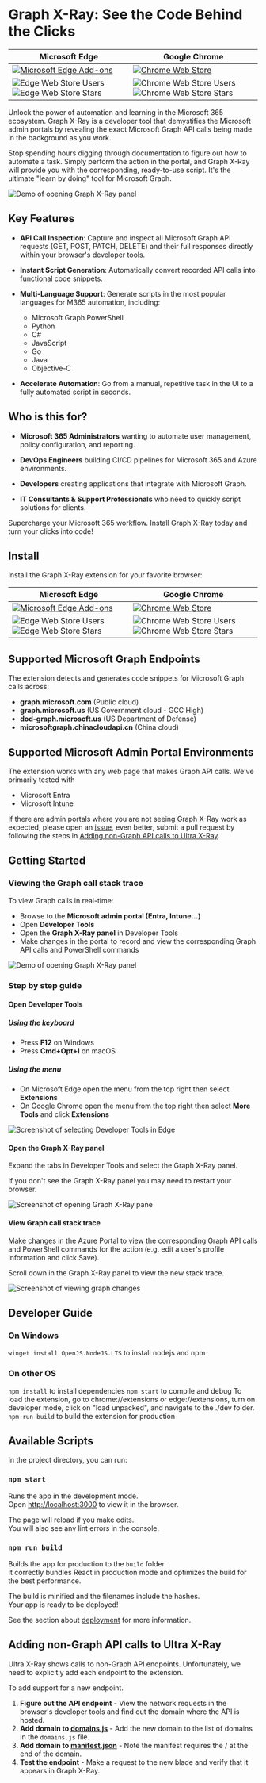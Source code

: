 # Graph X-Ray: See the Code Behind the Clicks

| Microsoft Edge | Google Chrome |
|-|-|
| [![Microsoft Edge Add-ons](https://img.shields.io/badge/Microsoft_Edge-Install_Graph_X--Ray-0078d4?style=for-the-badge&logo=microsoft-edge&logoColor=white)](https://microsoftedge.microsoft.com/addons/detail/graph-xray/oplgganppgjhpihgciiifejplnnpodak) | [![Chrome Web Store](https://img.shields.io/badge/Google_Chrome-Install_Graph_X--Ray-4285f4?style=for-the-badge&logo=google-chrome&logoColor=white)](https://chrome.google.com/webstore/detail/graph-x-ray/gdhbldfajbedclijgcmmmobdbnjhnpdh) |
|![Edge Web Store Users](https://img.shields.io/badge/Microsoft_Edge_--_Users-10k-gray?style=social&color=purple) ![Edge Web Store Stars](https://img.shields.io/chrome-web-store/stars/gdhbldfajbedclijgcmmmobdbnjhnpdh?style=social&label=Microsoft%20Edge%20-%20Rating&color=purple) | ![Chrome Web Store Users](https://img.shields.io/chrome-web-store/users/gdhbldfajbedclijgcmmmobdbnjhnpdh?style=social&label=Chrome%20-%20Users&color=purple) ![Chrome Web Store Stars](https://img.shields.io/chrome-web-store/stars/gdhbldfajbedclijgcmmmobdbnjhnpdh?style=social&label=Chrome%20-%20Rating&color=purple) |

Unlock the power of automation and learning in the Microsoft 365 ecosystem. Graph X-Ray is a developer tool that demystifies the Microsoft admin portals by revealing the exact Microsoft Graph API calls being made in the background as you work.

Stop spending hours digging through documentation to figure out how to automate a task. Simply perform the action in the portal, and Graph X-Ray will provide you with the corresponding, ready-to-use script. It's the ultimate "learn by doing" tool for Microsoft Graph.

![Demo of opening Graph X-Ray panel](./public/img/tutorial/graphxraydemo.gif)

## Key Features

- **API Call Inspection**: Capture and inspect all Microsoft Graph API requests (GET, POST, PATCH, DELETE) and their full responses directly within your browser's developer tools.

- **Instant Script Generation**: Automatically convert recorded API calls into functional code snippets.

- **Multi-Language Support**: Generate scripts in the most popular languages for M365 automation, including:

  - Microsoft Graph PowerShell
  - Python
  - C#
  - JavaScript
  - Go
  - Java
  - Objective-C

- **Accelerate Automation**: Go from a manual, repetitive task in the UI to a fully automated script in seconds.

## Who is this for?

- **Microsoft 365 Administrators** wanting to automate user management, policy configuration, and reporting.

- **DevOps Engineers** building CI/CD pipelines for Microsoft 365 and Azure environments.

- **Developers** creating applications that integrate with Microsoft Graph.

- **IT Consultants & Support Professionals** who need to quickly script solutions for clients.

Supercharge your Microsoft 365 workflow. Install Graph X-Ray today and turn your clicks into code!

## Install

Install the Graph X-Ray extension for your favorite browser:

| Microsoft Edge | Google Chrome |
|-|-|
| [![Microsoft Edge Add-ons](https://img.shields.io/badge/Microsoft_Edge-Install_Graph_X--Ray-0078d4?style=for-the-badge&logo=microsoft-edge&logoColor=white)](https://microsoftedge.microsoft.com/addons/detail/graph-xray/oplgganppgjhpihgciiifejplnnpodak) | [![Chrome Web Store](https://img.shields.io/badge/Google_Chrome-Install_Graph_X--Ray-4285f4?style=for-the-badge&logo=google-chrome&logoColor=white)](https://chrome.google.com/webstore/detail/graph-x-ray/gdhbldfajbedclijgcmmmobdbnjhnpdh) |
|![Edge Web Store Users](https://img.shields.io/badge/Microsoft_Edge_--_Users-10k-gray?style=social&color=purple) ![Edge Web Store Stars](https://img.shields.io/chrome-web-store/stars/gdhbldfajbedclijgcmmmobdbnjhnpdh?style=social&label=Microsoft%20Edge%20-%20Rating&color=purple) | ![Chrome Web Store Users](https://img.shields.io/chrome-web-store/users/gdhbldfajbedclijgcmmmobdbnjhnpdh?style=social&label=Chrome%20-%20Users&color=purple) ![Chrome Web Store Stars](https://img.shields.io/chrome-web-store/stars/gdhbldfajbedclijgcmmmobdbnjhnpdh?style=social&label=Chrome%20-%20Rating&color=purple) |

## Supported Microsoft Graph Endpoints

The extension detects and generates code snippets for Microsoft Graph calls across:

- **graph.microsoft.com** (Public cloud)
- **graph.microsoft.us** (US Government cloud - GCC High)
- **dod-graph.microsoft.us** (US Department of Defense)
- **microsoftgraph.chinacloudapi.cn** (China cloud)

## Supported Microsoft Admin Portal Environments

The extension works with any web page that makes Graph API calls. We've primarily tested with

- Microsoft Entra
- Microsoft Intune

If there are admin portals where you are not seeing Graph X-Ray work as expected, please open an [issue](https://github.com/merill/graphxray/issues), even better, submit a pull request by following the steps in [Adding non-Graph API calls to Ultra X-Ray](#adding-non-graph-api-calls-to-ultra-x-ray).

## Getting Started

### Viewing the Graph call stack trace

To view Graph calls in real-time:

- Browse to the **Microsoft admin portal (Entra, Intune...)**
- Open **Developer Tools**
- Open the **Graph X-Ray panel** in Developer Tools
- Make changes in the portal to record and view the corresponding Graph API calls and PowerShell commands

![Demo of opening Graph X-Ray panel](./public/img/tutorial/graphxraydemo.gif)

### Step by step guide

#### Open Developer Tools

##### Using the keyboard

- Press **F12** on Windows
- Press **Cmd+Opt+I** on macOS

##### Using the menu

- On Microsoft Edge open the menu from the top right then select **Extensions**
- On Google Chrome open the menu from the top right then select **More Tools** and click **Extensions**

![Screenshot of selecting Developer Tools in Edge](./public/img/tutorial/Tutorial-1.png)

#### Open the Graph X-Ray panel

Expand the tabs in Developer Tools and select the Graph X-Ray panel.

If you don't see the Graph X-Ray panel you may need to restart your browser.

![Screenshot of opening Graph X-Ray pane](./public/img/tutorial/Tutorial-2.png)

#### View Graph call stack trace

Make changes in the Azure Portal to view the corresponding Graph API calls and PowerShell commands for the action (e.g. edit a user's profile information and click Save).

Scroll down in the Graph X-Ray panel to view the new stack trace.

![Screenshot of viewing graph changes](./public/img/tutorial/Tutorial-3.png)

## Developer Guide

### On Windows

`winget install OpenJS.NodeJS.LTS` to install nodejs and npm

### On other OS

`npm install` to install dependencies
`npm start` to compile and debug
To load the extension, go to chrome://extensions or edge://extensions, turn on developer mode, click on "load unpacked", and navigate to the ./dev folder.
`npm run build` to build the extension for production

## Available Scripts

In the project directory, you can run:

### `npm start`

Runs the app in the development mode.\
Open [http://localhost:3000](http://localhost:3000) to view it in the browser.

The page will reload if you make edits.\
You will also see any lint errors in the console.

### `npm run build`

Builds the app for production to the `build` folder.\
It correctly bundles React in production mode and optimizes the build for the best performance.

The build is minified and the filenames include the hashes.\
Your app is ready to be deployed!

See the section about [deployment](https://facebook.github.io/create-react-app/docs/deployment) for more information.

## Adding non-Graph API calls to Ultra X-Ray

Ultra X-Ray shows calls to non-Graph API endpoints. Unfortunately, we need to explicitly add each endpoint to the extension.

To add support for a new endpoint.

1. **Figure out the API endpoint** - View the network requests in the browser's developer tools and find out the domain where the API is hosted.
1. **Add domain to [domains.js](./src/common/domains.js)** - Add the new domain to the list of domains in the `domains.js` file.
1. **Add domain to [manifest.json](./src/public/manifest.json)** - Note the manifest requires the / at the end of the domain.
1. **Test the endpoint** - Make a request to the new blade and verify that it appears in Graph X-Ray.
